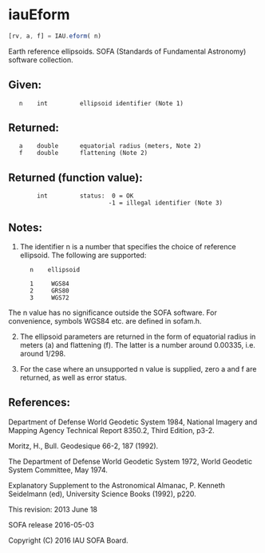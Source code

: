 # iauEform

```js
[rv, a, f] = IAU.eform( n)
```

Earth reference ellipsoids.
SOFA (Standards of Fundamental Astronomy) software collection.


## Given:
```
   n    int         ellipsoid identifier (Note 1)
```

## Returned:
```
   a    double      equatorial radius (meters, Note 2)
   f    double      flattening (Note 2)
```

## Returned (function value):
```
        int         status:  0 = OK
                            -1 = illegal identifier (Note 3)
```

## Notes:

1) The identifier n is a number that specifies the choice of
   reference ellipsoid.  The following are supported:

```
      n    ellipsoid

      1     WGS84
      2     GRS80
      3     WGS72
```

   The n value has no significance outside the SOFA software.  For
   convenience, symbols WGS84 etc. are defined in sofam.h.

2) The ellipsoid parameters are returned in the form of equatorial
   radius in meters (a) and flattening (f).  The latter is a number
   around 0.00335, i.e. around 1/298.

3) For the case where an unsupported n value is supplied, zero a and
   f are returned, as well as error status.

## References:

   Department of Defense World Geodetic System 1984, National
   Imagery and Mapping Agency Technical Report 8350.2, Third
   Edition, p3-2.

   Moritz, H., Bull. Geodesique 66-2, 187 (1992).

   The Department of Defense World Geodetic System 1972, World
   Geodetic System Committee, May 1974.

   Explanatory Supplement to the Astronomical Almanac,
   P. Kenneth Seidelmann (ed), University Science Books (1992),
   p220.

This revision:  2013 June 18

SOFA release 2016-05-03

Copyright (C) 2016 IAU SOFA Board.